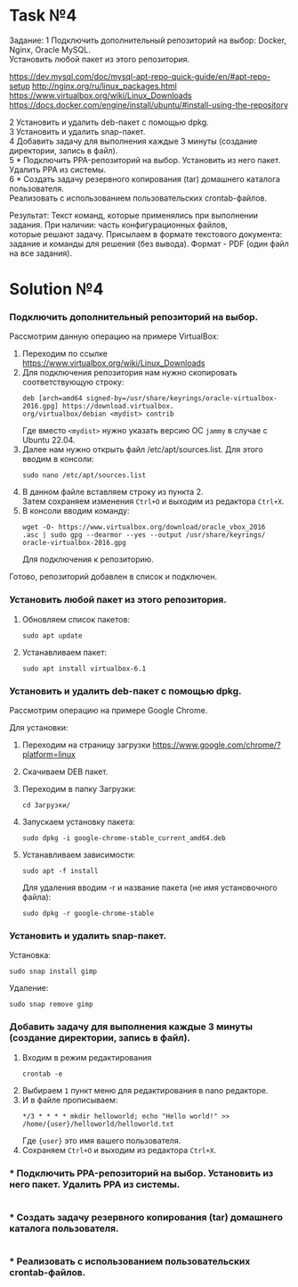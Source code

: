 # Task №4
Задание:
1 Подключить дополнительный репозиторий на выбор: Docker, Nginx, Oracle MySQL.<br>
Установить любой пакет из этого репозитория.

https://dev.mysql.com/doc/mysql-apt-repo-quick-guide/en/#apt-repo-setup
http://nginx.org/ru/linux_packages.html
https://www.virtualbox.org/wiki/Linux_Downloads
https://docs.docker.com/engine/install/ubuntu/#install-using-the-repository

2 Установить и удалить deb-пакет с помощью dpkg.<br>
3 Установить и удалить snap-пакет.<br>
4 Добавить задачу для выполнения каждые 3 минуты (создание директории, запись в файл).<br>
5 * Подключить PPA-репозиторий на выбор. Установить из него пакет. Удалить PPA из системы.<br>
6 * Создать задачу резервного копирования (tar) домашнего каталога пользователя.<br>
Реализовать с использованием пользовательских crontab-файлов.<br>

Результат:
Текст команд, которые применялись при выполнении задания. При наличии: часть конфигурационных файлов, <br>
которые решают задачу. Присылаем в формате текстового документа:<br>
задание и команды для решения (без вывода). Формат - PDF (один файл на все задания).

# Solution №4

### Подключить дополнительный репозиторий на выбор.

Рассмотрим данную операцию на примере VirtualBox:<br>
1) Переходим по ссылке https://www.virtualbox.org/wiki/Linux_Downloads
2) Для подключения репозитория нам нужно скопировать соответствующую строку:<br>
   ```
   deb [arch=amd64 signed-by=/usr/share/keyrings/oracle-virtualbox-2016.gpg] https://download.virtualbox.
   org/virtualbox/debian <mydist> contrib
   ```
   Где вместо ```<mydist>``` нужно указать версию ОС ```jammy``` в случае с Ubuntu 22.04.
3) Далее нам нужно открыть файл /etc/apt/sources.list. Для этого вводим в консоли:
    ```linux
    sudo nano /etc/apt/sources.list
    ```
4) В данном файле вставляем строку из пункта 2.<br>
Затем сохраняем изменения ```Ctrl+O``` 
и выходим из редактора ```Ctrl+X```.
5) В консоли вводим команду:
    ```linux
    wget -O- https://www.virtualbox.org/download/oracle_vbox_2016
    .asc | sudo gpg --dearmor --yes --output /usr/share/keyrings/
    oracle-virtualbox-2016.gpg
    ```
    Для подключения к репозиторию.

Готово, репозиторий добавлен в список и подключен.

### Установить любой пакет из этого репозитория.
1) Обновляем список пакетов:
   ```linux
   sudo apt update
   ```
2) Устанавливаем пакет:
   ```linux
   sudo apt install virtualbox-6.1
   ```

### Установить и удалить deb-пакет с помощью dpkg.
Рассмотрим операцию на примере Google Chrome.<br>

Для установки:
1) Переходим на страницу загрузки https://www.google.com/chrome/?platform=linux
2) Скачиваем DEB пакет.
3) Переходим в папку Загрузки:
   ```linux
   cd Загрузки/
   ```
4) Запускаем установку пакета:
   ```linux
   sudo dpkg -i google-chrome-stable_current_amd64.deb
   ```
5) Устанавливаем зависимости:
   ```linux
   sudo apt -f install
   ```

   Для удаления вводим -r и название пакета (не имя установочного файла):
   ```linux
   sudo dpkg -r google-chrome-stable
   ```

### Установить и удалить snap-пакет.
Установка:
```linux
sudo snap install gimp
```

Удаление:
```linux
sudo snap remove gimp
```

### Добавить задачу для выполнения каждые 3 минуты (создание директории, запись в файл).
1) Входим в режим редактирования
   ```linux
   crontab -e
   ```
2) Выбираем ```1``` пункт меню для редактирования в nano редакторе.
3) И в файле прописываем: 
   ```
   */3 * * * * mkdir helloworld; echo "Hello world!" >> /home/{user}/helloworld/helloworld.txt
   ```
   Где ```{user}``` это имя вашего пользователя.
4) Сохраняем ```Ctrl+O``` и выходим из редактора ```Ctrl+X```.

### * Подключить PPA-репозиторий на выбор. Установить из него пакет. Удалить PPA из системы.

```linux

```

### * Создать задачу резервного копирования (tar) домашнего каталога пользователя.

```linux

```

### * Реализовать с использованием пользовательских crontab-файлов.

```linux

```
